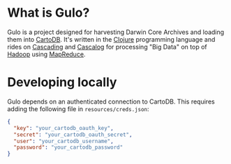 # What is Gulo?

Gulo is a project designed for harvesting Darwin Core Archives and loading them into [CartoDB](http://cartodb.com). It's written in the [Clojure](http://clojure.org) programming language and rides on [Cascading](http://www.cascading.org) and [Cascalog](https://github.com/nathanmarz/cascalog) for processing "Big Data" on top of [Hadoop](http://hadoop.apache.org) using [MapReduce](http://research.google.com/archive/mapreduce.html).

# Developing locally

Gulo depends on an authenticated connection to CartoDB. This requires adding the following file in `resources/creds.json`:

```json
{
  "key": "your_cartodb_oauth_key",
  "secret": "your_cartodb_oauth_secret",
  "user": "your_cartodb_username",
  "password": "your_cartodb_password"
}
```

